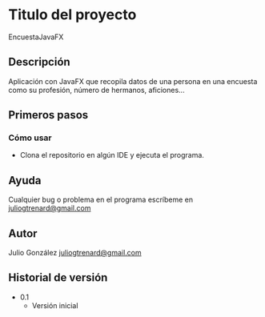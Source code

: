# Titulo del proyecto

EncuestaJavaFX

## Descripción

Aplicación con JavaFX que recopila datos de una persona en una encuesta como su profesión, número de hermanos, aficiones...

## Primeros pasos

### Cómo usar

* Clona el repositorio en algún IDE y ejecuta el programa.

## Ayuda

Cualquier bug o problema en el programa escríbeme en juliogtrenard@gmail.com

## Autor

Julio González
juliogtrenard@gmail.com

## Historial de versión

* 0.1
    * Versión inicial
